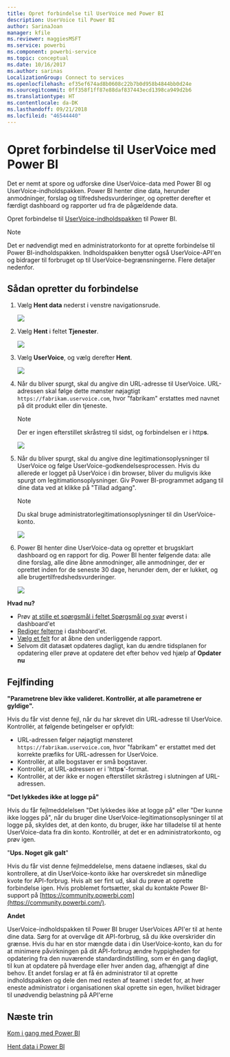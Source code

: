 ```yaml
---
title: Opret forbindelse til UserVoice med Power BI
description: UserVoice til Power BI
author: SarinaJoan
manager: kfile
ms.reviewer: maggiesMSFT
ms.service: powerbi
ms.component: powerbi-service
ms.topic: conceptual
ms.date: 10/16/2017
ms.author: sarinas
LocalizationGroup: Connect to services
ms.openlocfilehash: ef35ef674ad8b0608c22b7b0d958b4844bb0d24e
ms.sourcegitcommit: 0ff358f1ff87e88daf837443ecd1398ca949d2b6
ms.translationtype: HT
ms.contentlocale: da-DK
ms.lasthandoff: 09/21/2018
ms.locfileid: "46544440"
---
```

# <a name="connect-to-uservoice-with-power-bi"></a>Opret forbindelse til UserVoice med Power BI
Det er nemt at spore og udforske dine UserVoice-data med Power BI og UserVoice-indholdspakken. Power BI henter dine data, herunder anmodninger, forslag og tilfredshedsvurderinger, og opretter derefter et færdigt dashboard og rapporter ud fra de pågældende data.

Opret forbindelse til [UserVoice-indholdspakken](https://app.powerbi.com/getdata/services/uservoice) til Power BI.

>[!NOTE]
>Det er nødvendigt med en administratorkonto for at oprette forbindelse til Power BI-indholdspakken. Indholdspakken benytter også UserVoice-API'en og bidrager til forbruget op til UserVoice-begrænsningerne. Flere detaljer nedenfor.

## <a name="how-to-connect"></a>Sådan opretter du forbindelse
1. Vælg **Hent data** nederst i venstre navigationsrude.
   
   ![](media/service-connect-to-uservoice/pbi_getdata.png)
2. Vælg **Hent** i feltet **Tjenester**.
   
   ![](media/service-connect-to-uservoice/pbi_getservices.png) 
3. Vælg **UserVoice**, og vælg derefter **Hent**.
   
   ![](media/service-connect-to-uservoice/uservoice.png)
4. Når du bliver spurgt, skal du angive din URL-adresse til UserVoice. URL-adressen skal følge dette mønster nøjagtigt `https://fabrikam.uservoice.com`, hvor "fabrikam" erstattes med navnet på dit produkt eller din tjeneste.
   
   >[!NOTE]
   >Der er ingen efterstillet skråstreg til sidst, og forbindelsen er i http**s**.
   
   ![](media/service-connect-to-uservoice/capture.png)
5. Når du bliver spurgt, skal du angive dine legitimationsoplysninger til UserVoice og følge UserVoice-godkendelsesprocessen. Hvis du allerede er logget på UserVoice i din browser, bliver du muligvis ikke spurgt om legitimationsoplysninger. Giv Power BI-programmet adgang til dine data ved at klikke på "Tillad adgang".
   
   >[!NOTE]
   >Du skal bruge administratorlegitimationsoplysninger til din UserVoice-konto.
   
   ![](media/service-connect-to-uservoice/capture3.png)
6. Power BI henter dine UserVoice-data og opretter et brugsklart dashboard og en rapport for dig. Power BI henter følgende data: alle dine forslag, alle dine åbne anmodninger, alle anmodninger, der er oprettet inden for de seneste 30 dage, herunder dem, der er lukket, og alle brugertilfredshedsvurderinger.
   
   ![](media/service-connect-to-uservoice/capture4.png)

**Hvad nu?**

* Prøv [at stille et spørgsmål i feltet Spørgsmål og svar](consumer/end-user-q-and-a.md) øverst i dashboard'et
* [Rediger felterne](service-dashboard-edit-tile.md) i dashboard'et.
* [Vælg et felt](consumer/end-user-tiles.md) for at åbne den underliggende rapport.
* Selvom dit datasæt opdateres dagligt, kan du ændre tidsplanen for opdatering eller prøve at opdatere det efter behov ved hjælp af **Opdater nu**

## <a name="troubleshooting"></a>Fejlfinding
**"Parametrene blev ikke valideret. Kontrollér, at alle parametrene er gyldige".**

Hvis du får vist denne fejl, når du har skrevet din URL-adresse til UserVoice. Kontrollér, at følgende betingelser er opfyldt:

* URL-adressen følger nøjagtigt mønsteret `https://fabrikam.uservoice.com`, hvor "fabrikam" er erstattet med det korrekte præfiks for URL-adressen for UserVoice.
* Kontrollér, at alle bogstaver er små bogstaver.
* Kontrollér, at URL-adressen er i 'http**s**'-format.
* Kontrollér, at der ikke er nogen efterstillet skråstreg i slutningen af URL-adressen.

**"Det lykkedes ikke at logge på"**

Hvis du får fejlmeddelelsen "Det lykkedes ikke at logge på" eller "Der kunne ikke logges på", når du bruger dine UserVoice-legitimationsoplysninger til at logge på, skyldes det, at den konto, du bruger, ikke har tilladelse til at hente UserVoice-data fra din konto. Kontrollér, at det er en administratorkonto, og prøv igen.

"**Ups. Noget gik galt**"

Hvis du får vist denne fejlmeddelelse, mens dataene indlæses, skal du kontrollere, at din UserVoice-konto ikke har overskredet sin månedlige kvote for API-forbrug. Hvis alt ser fint ud, skal du prøve at oprette forbindelse igen. Hvis problemet fortsætter, skal du kontakte Power BI-support på [https://community.powerbi.com](https://community.powerbi.com/).

**Andet**  

UserVoice-indholdspakken til Power BI bruger UserVoices API'er til at hente dine data. Sørg for at overvåge dit API-forbrug, så du ikke overskrider din grænse. Hvis du har en stor mængde data i din UserVoice-konto, kan du for at minimere påvirkningen på dit API-forbrug ændre hyppigheden for opdatering fra den nuværende standardindstilling, som er én gang dagligt, til kun at opdatere på hverdage eller hver anden dag, afhængigt af dine behov. Et andet forslag er at få én administrator til at oprette indholdspakken og dele den med resten af teamet i stedet for, at hver eneste administrator i organisationen skal oprette sin egen, hvilket bidrager til unødvendig belastning på API'erne

## <a name="next-steps"></a>Næste trin
[Kom i gang med Power BI](service-get-started.md)

[Hent data i Power BI](service-get-data.md)

